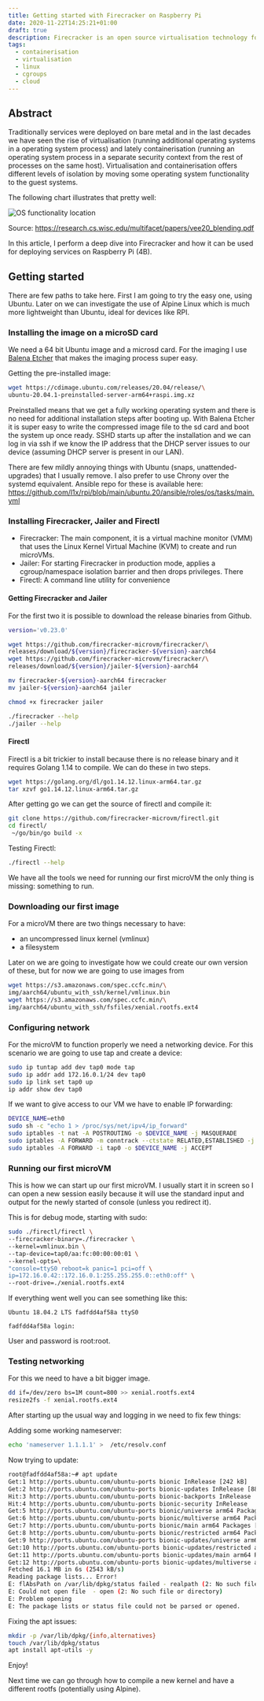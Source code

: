 ```yaml
---
title: Getting started with Firecracker on Raspberry Pi
date: 2020-11-22T14:25:21+01:00
draft: true
description: Firecracker is an open source virtualisation technology for creating and managing secure, multi-tenant container services.
tags:
  - containerisation
  - virtualisation
  - linux
  - cgroups
  - cloud
---
```


## Abstract

Traditionally services were deployed on bare metal and in the last decades we have seen the rise of virtualisation (running additional operating systems in a operating system process) and lately containerisation (running an operating system process in a separate security context from the rest of processes on the same host). Virtualisation and containerisation offers different levels of isolation by moving some operating system functionality to the guest systems.

The following chart illustrates that pretty well:

![OS functionality location](https://dev.l1x.be/img/isolation.png)

Source: https://research.cs.wisc.edu/multifacet/papers/vee20_blending.pdf

In this article, I perform a deep dive into Firecracker and how it can be used for deploying services on Raspberry Pi (4B).

## Getting started

There are few paths to take here. First I am going to try the easy one, using Ubuntu. Later on we can investigate the use of Alpine Linux which is much more lightweight than Ubuntu, ideal for devices like RPI.

### Installing the image on a microSD card

We need a 64 bit Ubuntu image and a microsd card. For the imaging I use [Balena Etcher](https://www.balena.io/etcher/) that makes the imaging process super easy.

Getting the pre-installed image:

```bash
wget https://cdimage.ubuntu.com/releases/20.04/release/\
ubuntu-20.04.1-preinstalled-server-arm64+raspi.img.xz
```

Preinstalled means that we get a fully working operating system and there is no need for additional installation steps after booting up. With Balena Etcher it is super easy to write the compressed image file to the sd card and boot the system up once ready. SSHD starts up after the installation and we can log in via ssh if we know the IP address that the DHCP server issues to our device (assuming DHCP server is present in our LAN).

There are few mildly annoying things with Ubuntu (snaps, unattended-upgrades) that I usually remove. I also prefer to use Chrony over the systemd equivalent. Ansible repo for these is available here: https://github.com/l1x/rpi/blob/main/ubuntu.20/ansible/roles/os/tasks/main.yml

### Installing Firecracker, Jailer and Firectl

- Firecracker: The main component, it is a virtual machine monitor (VMM) that uses the Linux Kernel Virtual Machine (KVM) to create and run microVMs.
- Jailer: For starting Firecracker in production mode, applies a cgroup/namespace isolation barrier and then drops privileges. There
- Firectl: A command line utility for convenience

#### Getting Firecracker and Jailer

For the first two it is possible to download the release binaries from Github.

```bash
version='v0.23.0'

wget https://github.com/firecracker-microvm/firecracker/\
releases/download/${version}/firecracker-${version}-aarch64
wget https://github.com/firecracker-microvm/firecracker/\
releases/download/${version}/jailer-${version}-aarch64

mv firecracker-${version}-aarch64 firecracker
mv jailer-${version}-aarch64 jailer

chmod +x firecracker jailer

./firecracker --help
./jailer --help
```

#### Firectl

Firectl is a bit trickier to install because there is no release binary and it requires Golang 1.14 to compile. We can do these in two steps.

```bash
wget https://golang.org/dl/go1.14.12.linux-arm64.tar.gz
tar xzvf go1.14.12.linux-arm64.tar.gz
```

After getting go we can get the source of firectl and compile it:

```bash
git clone https://github.com/firecracker-microvm/firectl.git
cd firectl/
 ~/go/bin/go build -x
```

Testing Firectl:

```bash
./firectl --help
```

We have all the tools we need for running our first microVM the only thing is missing: something to run.

### Downloading our first image

For a microVM there are two things necessary to have:

- an uncompressed linux kernel (vmlinux)
- a filesystem

Later on we are going to investigate how we could create our own version of these, but for now we are going to use images from

```bash
wget https://s3.amazonaws.com/spec.ccfc.min/\
img/aarch64/ubuntu_with_ssh/kernel/vmlinux.bin
wget https://s3.amazonaws.com/spec.ccfc.min/\
img/aarch64/ubuntu_with_ssh/fsfiles/xenial.rootfs.ext4
```

### Configuring network

For the microVM to function properly we need a networking device. For this scenario we are going to use tap and create a device:

```bash
sudo ip tuntap add dev tap0 mode tap
sudo ip addr add 172.16.0.1/24 dev tap0
sudo ip link set tap0 up
ip addr show dev tap0
```

If we want to give access to our VM we have to enable IP forwarding:

```bash
DEVICE_NAME=eth0
sudo sh -c "echo 1 > /proc/sys/net/ipv4/ip_forward"
sudo iptables -t nat -A POSTROUTING -o $DEVICE_NAME -j MASQUERADE
sudo iptables -A FORWARD -m conntrack --ctstate RELATED,ESTABLISHED -j ACCEPT
sudo iptables -A FORWARD -i tap0 -o $DEVICE_NAME -j ACCEPT
```

### Running our first microVM

This is how we can start up our first microVM. I usually start it in screen so I can open a new session easily because it will use the standard input and output for the newly started of console (unless you redirect it).

This is for debug mode, starting with sudo:

```bash
sudo ./firectl/firectl \
--firecracker-binary=./firecracker \
--kernel=vmlinux.bin \
--tap-device=tap0/aa:fc:00:00:00:01 \
--kernel-opts=\
"console=ttyS0 reboot=k panic=1 pci=off \
ip=172.16.0.42::172.16.0.1:255.255.255.0::eth0:off" \
--root-drive=./xenial.rootfs.ext4
```

If everything went well you can see something like this:

```
Ubuntu 18.04.2 LTS fadfdd4af58a ttyS0

fadfdd4af58a login:
```

User and password is root:root.

### Testing networking

For this we need to have a bit bigger image.

```bash
dd if=/dev/zero bs=1M count=800 >> xenial.rootfs.ext4
resize2fs -f xenial.rootfs.ext4
```

After starting up the usual way and logging in we need to fix few things:

Adding some working nameserver:

```bash
echo 'nameserver 1.1.1.1' >  /etc/resolv.conf
```

Now trying to update:

```bash
root@fadfdd4af58a:~# apt update
Get:1 http://ports.ubuntu.com/ubuntu-ports bionic InRelease [242 kB]
Get:2 http://ports.ubuntu.com/ubuntu-ports bionic-updates InRelease [88.7 kB]
Hit:3 http://ports.ubuntu.com/ubuntu-ports bionic-backports InRelease
Hit:4 http://ports.ubuntu.com/ubuntu-ports bionic-security InRelease
Get:5 http://ports.ubuntu.com/ubuntu-ports bionic/universe arm64 Packages [11.0 MB]
Get:6 http://ports.ubuntu.com/ubuntu-ports bionic/multiverse arm64 Packages [153 kB]
Get:7 http://ports.ubuntu.com/ubuntu-ports bionic/main arm64 Packages [1285 kB]
Get:8 http://ports.ubuntu.com/ubuntu-ports bionic/restricted arm64 Packages [572 B]
Get:9 http://ports.ubuntu.com/ubuntu-ports bionic-updates/universe arm64 Packages [1865 kB]
Get:10 http://ports.ubuntu.com/ubuntu-ports bionic-updates/restricted arm64 Packages [2262 B]
Get:11 http://ports.ubuntu.com/ubuntu-ports bionic-updates/main arm64 Packages [1431 kB]
Get:12 http://ports.ubuntu.com/ubuntu-ports bionic-updates/multiverse arm64 Packages [5758 B]
Fetched 16.1 MB in 6s (2543 kB/s)
Reading package lists... Error!
E: flAbsPath on /var/lib/dpkg/status failed - realpath (2: No such file or directory)
E: Could not open file  - open (2: No such file or directory)
E: Problem opening
E: The package lists or status file could not be parsed or opened.
```

Fixing the apt issues:

```bash
mkdir -p /var/lib/dpkg/{info,alternatives}
touch /var/lib/dpkg/status
apt install apt-utils -y
```

Enjoy!

Next time we can go through how to compile a new kernel and have a different rootfs (potentially using Alpine).
